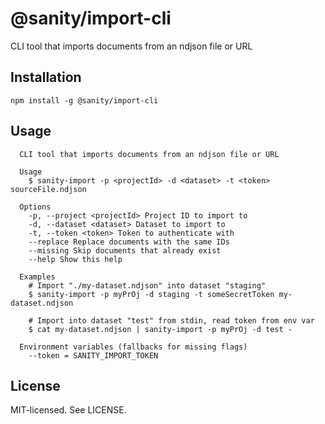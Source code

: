 # @sanity/import-cli

CLI tool that imports documents from an ndjson file or URL

## Installation

```
npm install -g @sanity/import-cli
```

## Usage

```
  CLI tool that imports documents from an ndjson file or URL

  Usage
    $ sanity-import -p <projectId> -d <dataset> -t <token> sourceFile.ndjson

  Options
    -p, --project <projectId> Project ID to import to
    -d, --dataset <dataset> Dataset to import to
    -t, --token <token> Token to authenticate with
    --replace Replace documents with the same IDs
    --missing Skip documents that already exist
    --help Show this help

  Examples
    # Import "./my-dataset.ndjson" into dataset "staging"
    $ sanity-import -p myPrOj -d staging -t someSecretToken my-dataset.ndjson

    # Import into dataset "test" from stdin, read token from env var
    $ cat my-dataset.ndjson | sanity-import -p myPrOj -d test -

  Environment variables (fallbacks for missing flags)
    --token = SANITY_IMPORT_TOKEN
```

## License

MIT-licensed. See LICENSE.
